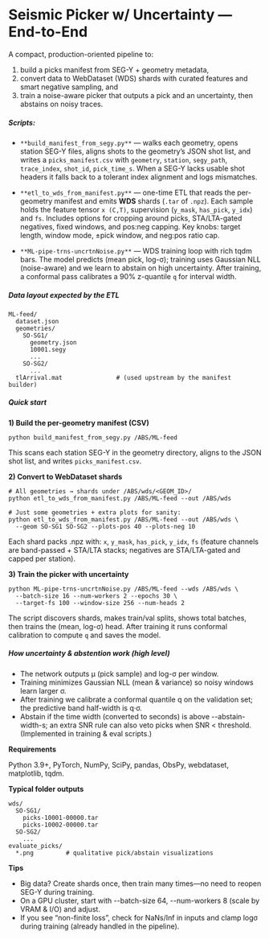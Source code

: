 # **Seismic Picker w/ Uncertainty — End-to-End**

A compact, production-oriented pipeline to:

1. build a picks manifest from SEG-Y + geometry metadata,
2. convert data to WebDataset (WDS) shards with curated features and smart negative sampling, and
3. train a noise-aware picker that outputs a pick and an uncertainty, then abstains on noisy traces.

##### **Scripts:**

- `**build_manifest_from_segy.py**` — walks each geometry, opens station SEG-Y files, aligns shots to the geometry’s JSON shot list, and writes a `picks_manifest.csv` with `geometry`, `station`, `segy_path`, `trace_index`, `shot_id`, `pick_time_s`. When a SEG-Y lacks usable shot headers it falls back to a tolerant index alignment and logs mismatches.

- `**etl_to_wds_from_manifest.py**` — one-time ETL that reads the per-geometry manifest and emits **WDS** shards (`.tar` of `.npz`). Each sample holds the feature tensor `x (C,T)`, supervision (`y_mask`, `has_pick`, `y_idx`) and `fs`. Includes options for cropping around picks, STA/LTA-gated negatives, fixed windows, and pos:neg capping. Key knobs: target length, window mode, ±pick window, and neg:pos ratio cap.

- `**ML-pipe-trns-uncrtnNoise.py**` — WDS training loop with rich tqdm bars. The model predicts (mean pick, log-σ); training uses Gaussian NLL (noise-aware) and we learn to abstain on high uncertainty. After training, a conformal pass calibrates a 90% z-quantile `q` for interval width.

##### **Data layout expected by the ETL**
```
ML-feed/
  dataset.json
  geometries/
    SO-SG1/
      geometry.json
      10001.segy
      ...
    SO-SG2/
      ...
  tlArrival.mat               # (used upstream by the manifest builder)
```

##### **Quick start**

**1) Build the per-geometry manifest (CSV)**
```
python build_manifest_from_segy.py /ABS/ML-feed
```
This scans each station SEG-Y in the geometry directory, aligns to the JSON shot list, and writes `picks_manifest.csv`. 

**2) Convert to WebDataset shards**
```
# All geometries → shards under /ABS/wds/<GEOM_ID>/
python etl_to_wds_from_manifest.py /ABS/ML-feed --out /ABS/wds

# Just some geometries + extra plots for sanity:
python etl_to_wds_from_manifest.py /ABS/ML-feed --out /ABS/wds \
  --geom SO-SG1 SO-SG2 --plots-pos 40 --plots-neg 10
```
Each shard packs .npz with: `x`, `y_mask`, `has_pick`, `y_idx`, `fs` (feature channels are band-passed + STA/LTA stacks; negatives are STA/LTA-gated and capped per station). 

**3) Train the picker with uncertainty**

```
python ML-pipe-trns-uncrtnNoise.py /ABS/ML-feed --wds /ABS/wds \
  --batch-size 16 --num-workers 2 --epochs 30 \
  --target-fs 100 --window-size 256 --num-heads 2
```
The script discovers shards, makes train/val splits, shows total batches, then trains the (mean, log-σ) head. After training it runs conformal calibration to compute `q` and saves the model. 

##### **How uncertainty & abstention work (high level)**
- The network outputs μ (pick sample) and log-σ per window.
- Training minimizes Gaussian NLL (mean & variance) so noisy windows learn larger σ.
- After training we calibrate a conformal quantile q on the validation set; the predictive band half-width is q·σ.
- Abstain if the time width (converted to seconds) is above --abstain-width-s; an extra SNR rule can also veto picks when SNR < threshold. (Implemented in training & eval scripts.)

**Requirements**

Python 3.9+, PyTorch, NumPy, SciPy, pandas, ObsPy, webdataset, matplotlib, tqdm.


**Typical folder outputs**
```
wds/
  SO-SG1/
    picks-10001-00000.tar
    picks-10002-00000.tar
  SO-SG2/
    ...
evaluate_picks/
  *.png         # qualitative pick/abstain visualizations

```

**Tips**
- Big data? Create shards once, then train many times—no need to reopen SEG-Y during training.
- On a GPU cluster, start with --batch-size 64, --num-workers 8 (scale by VRAM & I/O) and adjust.
- If you see “non-finite loss”, check for NaNs/Inf in inputs and clamp logσ during training (already handled in the pipeline).
